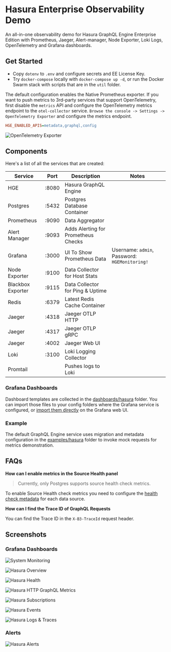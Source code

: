 # Hasura Enterprise Observability Demo

An all-in-one observability demo for Hasura GraphQL Engine Enterprise Edition with Prometheus, Jaeger, Alert-manager, Node Exporter, Loki Logs, OpenTelemetry and Grafana dashboards.

## Get Started

- Copy `dotenv` to `.env` and configure secrets and EE License Key.
- Try `docker-compose` locally with `docker-compose up -d`, or run the Docker Swarm stack with scripts that are in the `util` folder.

The default configuration enables the Native Prometheus exporter. If you want to push metrics to 3rd-party services that support OpenTelemetry, first disable the `metrics` API and configure the OpenTelemetry metrics endpoint to the `otel-collector` service. `Browse the console -> Settings -> OpenTelemetry Exporter` and configure the metrics endpoint.

```ini
HGE_ENABLED_APIS=metadata,graphql,config
```

![OpenTelemetry Exporter](./assets/images/opentelemetry-export-config.png)

## Components

Here's a list of all the services that are created:

| Service           | Port  | Description                         | Notes                                         |
| ----------------- | :---: | ----------------------------------- | --------------------------------------------- |
| HGE               | :8080 | Hasura GraphQL Engine               |                                               |
| Postgres          | :5432 | Postgres Database Container         |                                               |
| Prometheus        | :9090 | Data Aggregator                     |                                               |
| Alert Manager     | :9093 | Adds Alerting for Prometheus Checks |                                               |
| Grafana           | :3000 | UI To Show Prometheus Data          | Username: `admin`, Password: `HGEMonitoring!` |
| Node Exporter     | :9100 | Data Collector for Host Stats       |                                               |
| Blackbox Exporter | :9115 | Data Collector for Ping & Uptime    |                                               |
| Redis             | :6379 | Latest Redis Cache Container        |                                               |
| Jaeger            | :4318 | Jaeger OTLP HTTP                    |                                               |
| Jaeger            | :4317 | Jaeger OTLP gRPC                    |                                               |
| Jaeger            | :4002 | Jaeger Web UI                       |                                               |
| Loki              | :3100 | Loki Logging Collector              |                                               |
| Promtail          |       | Pushes logs to Loki                 |                                               |

### Grafana Dashboards

Dashboard templates are collected in the [dashboards/hasura](grafana/dashboards/hasura) folder. You can import those files to your config folders where the Grafana service is configured, or [import them directly](https://grafana.com/docs/grafana/latest/dashboards/manage-dashboards/#import-a-dashboard) on the Grafana web UI.

### Example

The default GraphQL Engine service uses migration and metadata configuration in the [examples/hasura](./examples/hasura/) folder to invoke mock requests for metrics demonstration.

## FAQs

**How can I enable metrics in the Source Health panel**

> Currently, only Postgres supports source health check metrics.

To enable Source Health check metrics you need to configure the [health check metadata](https://hasura.io/docs/latest/deployment/health-checks/source-health-check/#configuring-source-health-check) for each data source.


**How can I find the Trace ID of GraphQL Requests**

You can find the Trace ID in the `X-B3-TraceId` request header.

## Screenshots

### Grafana Dashboards

![System Monitoring](assets/images/dashboard-system-monitoring.png)

![Hasura Overview](assets/images/dashboard-hasura-overview.png)

![Hasura Health](assets/images/dashboard-hasura-health.png)

![Hasura HTTP GraphQL Metrics](assets/images/dashboard-hasura-http-graphql.png)

![Hasura Subscriptions](assets/images/dashboard-hasura-subscription.png)

![Hasura Events](assets/images/dashboard-hasura-events.png)

![Hasura Logs & Traces](assets/images/dashboard-hasura-logs-traces.png)

### Alerts

![Hasura Alerts](assets/images/hasura-alerts.jpg)
